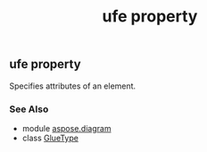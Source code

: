 ﻿---
title: ufe property
second_title: Aspose.Diagram for Python via .NET API References
description: 
type: docs
weight: 30
url: /python-net/aspose.diagram/gluetype/ufe/
is_root: false
---

## ufe property


Specifies attributes of an element.

### See Also
* module [aspose.diagram](../../)
* class [GlueType](/diagram/python-net/aspose.diagram/gluetype)
